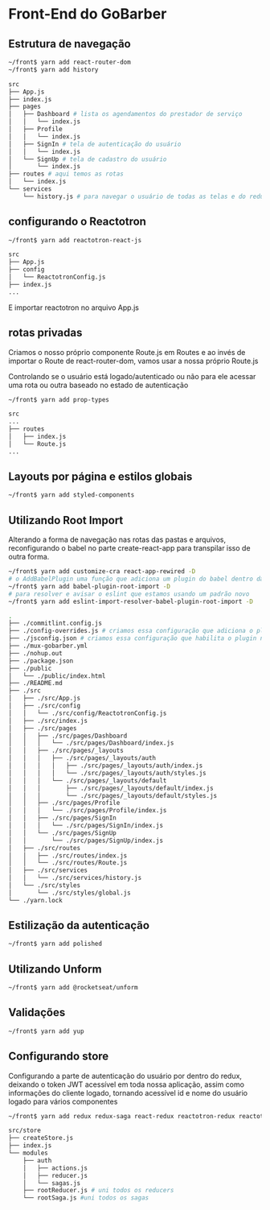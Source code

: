 # Front-End do GoBarber

## Estrutura de navegação

```bash
~/front$ yarn add react-router-dom
~/front$ yarn add history

src
├── App.js
├── index.js
├── pages
│   ├── Dashboard # lista os agendamentos do prestador de serviço
│   │   └── index.js
│   ├── Profile
│   │   └── index.js
│   ├── SignIn # tela de autenticação do usuário
│   │   └── index.js
│   └── SignUp # tela de cadastro do usuário
│       └── index.js
├── routes # aqui temos as rotas
│   └── index.js
└── services
    └── history.js # para navegar o usuário de todas as telas e do redux
```

## configurando o Reactotron

```bash
~/front$ yarn add reactotron-react-js

src
├── App.js
├── config
│   └── ReactotronConfig.js
├── index.js
...
```

E importar reactotron no arquivo App.js

## rotas privadas

Criamos o nosso próprio componente Route.js em Routes e ao invés de importar o Route de react-router-dom, vamos usar a nossa próprio Route.js

Controlando se o usuário está logado/autenticado ou não para ele acessar uma rota ou outra baseado no estado de autenticação

```bash
~/front$ yarn add prop-types

src
...
├── routes
│   ├── index.js
│   └── Route.js
...
```

## Layouts por página e estilos globais

```bash
~/front$ yarn add styled-components
```

## Utilizando Root Import

Alterando a forma de navegação nas rotas das pastas e arquivos, reconfigurando o babel no parte create-react-app para transpilar isso de outra forma.

```bash
~/front$ yarn add customize-cra react-app-rewired -D
# o AddBabelPlugin uma função que adiciona um plugin do babel dentro das configurações do react, com override estou substituindo configurações do create-react-app
~/front$ yarn add babel-plugin-root-import -D
# para resolver e avisar o eslint que estamos usando um padrão novo
~/front$ yarn add eslint-import-resolver-babel-plugin-root-import -D

.
├── ./commitlint.config.js
├── ./config-overrides.js # criamos essa configuração que adiciona o plugin
├── ./jsconfig.json # criamos essa configuração que habilita o plugin no eslint
├── ./mux-gobarber.yml
├── ./nohup.out
├── ./package.json
├── ./public
│   └── ./public/index.html
├── ./README.md
├── ./src
│   ├── ./src/App.js
│   ├── ./src/config
│   │   └── ./src/config/ReactotronConfig.js
│   ├── ./src/index.js
│   ├── ./src/pages
│   │   ├── ./src/pages/Dashboard
│   │   │   └── ./src/pages/Dashboard/index.js
│   │   ├── ./src/pages/_layouts
│   │   │   ├── ./src/pages/_layouts/auth
│   │   │   │   ├── ./src/pages/_layouts/auth/index.js
│   │   │   │   └── ./src/pages/_layouts/auth/styles.js
│   │   │   └── ./src/pages/_layouts/default
│   │   │       ├── ./src/pages/_layouts/default/index.js
│   │   │       └── ./src/pages/_layouts/default/styles.js
│   │   ├── ./src/pages/Profile
│   │   │   └── ./src/pages/Profile/index.js
│   │   ├── ./src/pages/SignIn
│   │   │   └── ./src/pages/SignIn/index.js
│   │   └── ./src/pages/SignUp
│   │       └── ./src/pages/SignUp/index.js
│   ├── ./src/routes
│   │   ├── ./src/routes/index.js
│   │   └── ./src/routes/Route.js
│   ├── ./src/services
│   │   └── ./src/services/history.js
│   └── ./src/styles
│       └── ./src/styles/global.js
└── ./yarn.lock
```

## Estilização da autenticação

```bash
~/front$ yarn add polished
```

## Utilizando Unform

```bash
~/front$ yarn add @rocketseat/unform
```

## Validações

```bash
~/front$ yarn add yup
```

## Configurando store

Configurando a parte de autenticação do usuário por dentro do redux, deixando o token JWT acessível em toda nossa aplicação, assim como informações do cliente logado, tornando acessível id e nome do usuário logado para vários componentes

```bash
~/front$ yarn add redux redux-saga react-redux reactotron-redux reactotron-redux-saga immer

src/store
├── createStore.js
├── index.js
└── modules
    ├── auth
    │   ├── actions.js
    │   ├── reducer.js
    │   └── sagas.js
    ├── rootReducer.js # uni todos os reducers
    └── rootSaga.js #uni todos os sagas
```
